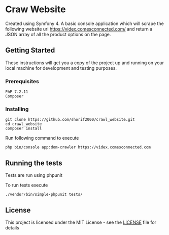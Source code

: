 # Craw Website

Created using Symfony 4. A basic console application which will scrape the following website url https://videx.comesconnected.com/ and return a JSON array of all the product options on the page.

## Getting Started

These instructions will get you a copy of the project up and running on your local machine for development and testing purposes.

### Prerequisites

```
PhP 7.2.11 
Composer
```

### Installing


```
git clone https://github.com/shorif2000/crawl_website.git
cd crawl_website
composer install
```

Run following command to execute

```
php bin/console app:dom-crawler https://videx.comesconnected.com
```


## Running the tests

Tests are run using phpunit

To run tests execute

```
./vendor/bin/simple-phpunit tests/
```

## License

This project is licensed under the MIT License - see the [LICENSE](LICENSE) file for details
